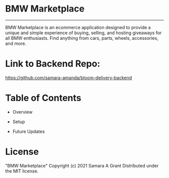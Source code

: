# BMW Marketplace
---------------------------
BMW Marketplace is an ecommerce application designed to provide a unique and simple experience of buying, selling, and hosting giveaways for all BMW enthusiasts. Find anything from cars, parts, wheels, accessories, and more.

# Link to Backend Repo:
https://github.com/samara-amanda/bloom-delivery-backend

# Table of Contents
- Overview

- Setup

- Future Updates



# License
"BMW Marketplace"
Copyright (c) 2021 Samara A Grant
Distributed under the MIT license. 



